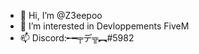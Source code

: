 - 👋 Hi, I’m @Z3eepoo
- 👀 I’m interested in Devloppements FiveM
- 📫 Discord:╾━╤デ╦︻#5982

<!---
Z3eepoo/Z3eepoo is a ✨ special ✨ repository because its `README.md` (this file) appears on your GitHub profile.
You can click the Preview link to take a look at your changes.
--->
